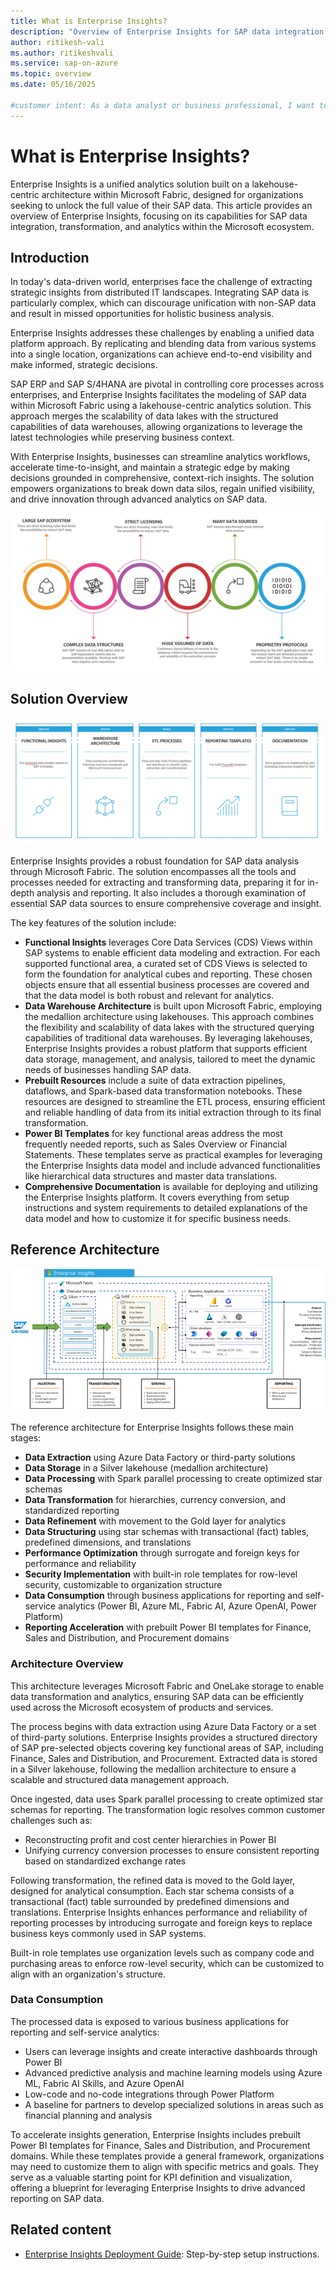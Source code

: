 ```yaml
---
title: What is Enterprise Insights?
description: "Overview of Enterprise Insights for SAP data integration and analytics in Microsoft Fabric."
author: ritikesh-vali
ms.author: ritikeshvali
ms.service: sap-on-azure
ms.topic: overview
ms.date: 05/16/2025

#customer intent: As a data analyst or business professional, I want to understand the capabilities and architecture of Enterprise Insights so that I can leverage SAP data for advanced analytics in Microsoft Fabric.
---
```


# What is Enterprise Insights?

Enterprise Insights is a unified analytics solution built on a lakehouse-centric architecture within Microsoft Fabric, designed for organizations seeking to unlock the full value of their SAP data. This article provides an overview of Enterprise Insights, focusing on its capabilities for SAP data integration, transformation, and analytics within the Microsoft ecosystem.

## Introduction

In today's data-driven world, enterprises face the challenge of extracting strategic insights from distributed IT landscapes. Integrating SAP data is particularly complex, which can discourage unification with non-SAP data and result in missed opportunities for holistic business analysis.

Enterprise Insights addresses these challenges by enabling a unified data platform approach. By replicating and blending data from various systems into a single location, organizations can achieve end-to-end visibility and make informed, strategic decisions. 

SAP ERP and SAP S/4HANA are pivotal in controlling core processes across enterprises, and Enterprise Insights facilitates the modeling of SAP data within Microsoft Fabric using a lakehouse-centric analytics solution. This approach merges the scalability of data lakes with the structured capabilities of data warehouses, allowing organizations to leverage the latest technologies while preserving business context.

With Enterprise Insights, businesses can streamline analytics workflows, accelerate time-to-insight, and maintain a strategic edge by making decisions grounded in comprehensive, context-rich insights. The solution empowers organizations to break down data silos, regain unified visibility, and drive innovation through advanced analytics on SAP data.

![Diagram of Enterprise Insights Introduction](../enterprise-insights/media/enterprise-insights-introduction.png)

## Solution Overview

![Diagram of the solution overview](../enterprise-insights/media/enterprise-insights-solution-overview.png)

Enterprise Insights provides a robust foundation for SAP data analysis through Microsoft Fabric. The solution encompasses all the tools and processes needed for extracting and transforming data, preparing it for in-depth analysis and reporting. It also includes a thorough examination of essential SAP data sources to ensure comprehensive coverage and insight.

The key features of the solution include:

- **Functional Insights** leverages Core Data Services (CDS) Views within SAP systems to enable efficient data modeling and extraction. For each supported functional area, a curated set of CDS Views is selected to form the foundation for analytical cubes and reporting. These chosen objects ensure that all essential business processes are covered and that the data model is both robust and relevant for analytics.
- **Data Warehouse Architecture** is built upon Microsoft Fabric, employing the medallion architecture using lakehouses. This approach combines the flexibility and scalability of data lakes with the structured querying capabilities of traditional data warehouses. By leveraging lakehouses, Enterprise Insights provides a robust platform that supports efficient data storage, management, and analysis, tailored to meet the dynamic needs of businesses handling SAP data.
- **Prebuilt Resources** include a suite of data extraction pipelines, dataflows, and Spark-based data transformation notebooks. These resources are designed to streamline the ETL process, ensuring efficient and reliable handling of data from its initial extraction through to its final transformation.
- **Power BI Templates** for key functional areas address the most frequently needed reports, such as Sales Overview or Financial Statements. These templates serve as practical examples for leveraging the Enterprise Insights data model and include advanced functionalities like hierarchical data structures and master data translations.
- **Comprehensive Documentation** is available for deploying and utilizing the Enterprise Insights platform. It covers everything from setup instructions and system requirements to detailed explanations of the data model and how to customize it for specific business needs.

## Reference Architecture

![Diagram of reference architecture](../enterprise-insights/media/enterprise-insights-reference-architecture.png)

The reference architecture for Enterprise Insights follows these main stages:

- **Data Extraction** using Azure Data Factory or third-party solutions
- **Data Storage** in a Silver lakehouse (medallion architecture)
- **Data Processing** with Spark parallel processing to create optimized star schemas
- **Data Transformation** for hierarchies, currency conversion, and standardized reporting
- **Data Refinement** with movement to the Gold layer for analytics
- **Data Structuring** using star schemas with transactional (fact) tables, predefined dimensions, and translations
- **Performance Optimization** through surrogate and foreign keys for performance and reliability
- **Security Implementation** with built-in role templates for row-level security, customizable to organization structure
- **Data Consumption** through business applications for reporting and self-service analytics (Power BI, Azure ML, Fabric AI, Azure OpenAI, Power Platform)
- **Reporting Acceleration** with prebuilt Power BI templates for Finance, Sales and Distribution, and Procurement domains

### Architecture Overview

This architecture leverages Microsoft Fabric and OneLake storage to enable data transformation and analytics, ensuring SAP data can be efficiently used across the Microsoft ecosystem of products and services.

The process begins with data extraction using Azure Data Factory or a set of third-party solutions. Enterprise Insights provides a structured directory of SAP pre-selected objects covering key functional areas of SAP, including Finance, Sales and Distribution, and Procurement. Extracted data is stored in a Silver lakehouse, following the medallion architecture to ensure a scalable and structured data management approach.

Once ingested, data uses Spark parallel processing to create optimized star schemas for reporting. The transformation logic resolves common customer challenges such as:
- Reconstructing profit and cost center hierarchies in Power BI
- Unifying currency conversion processes to ensure consistent reporting based on standardized exchange rates

Following transformation, the refined data is moved to the Gold layer, designed for analytical consumption. Each star schema consists of a transactional (fact) table surrounded by predefined dimensions and translations. Enterprise Insights enhances performance and reliability of reporting processes by introducing surrogate and foreign keys to replace business keys commonly used in SAP systems. 

Built-in role templates use organization levels such as company code and purchasing areas to enforce row-level security, which can be customized to align with an organization's structure.

### Data Consumption

The processed data is exposed to various business applications for reporting and self-service analytics:
- Users can leverage insights and create interactive dashboards through Power BI
- Advanced predictive analysis and machine learning models using Azure ML, Fabric AI Skills, and Azure OpenAI
- Low-code and no-code integrations through Power Platform
- A baseline for partners to develop specialized solutions in areas such as financial planning and analysis

To accelerate insights generation, Enterprise Insights includes prebuilt Power BI templates for Finance, Sales and Distribution, and Procurement domains. While these templates provide a general framework, organizations may need to customize them to align with specific metrics and goals. They serve as a valuable starting point for KPI definition and visualization, offering a blueprint for leveraging Enterprise Insights to drive advanced reporting on SAP data.

## Related content

- [Enterprise Insights Deployment Guide](deployment-guide.md): Step-by-step setup instructions.